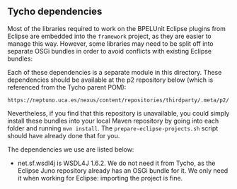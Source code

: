 Tycho dependencies
------------------

Most of the libraries required to work on the BPELUnit Eclipse plugins from Eclipse are embedded into the ``framework`` project, as they are easier to manage this way. However, some libraries may need to be split off into separate OSGi bundles in order to avoid conflicts with existing Eclipse bundles:

Each of these dependencies is a separate module in this directory. These dependencies should be available at the p2 repository below (which is referenced from the Tycho parent POM):

    https://neptuno.uca.es/nexus/content/repositories/thirdparty/.meta/p2/

Nevertheless, if you find that this repository is unavailable, you could simply install these bundles into your local Maven repository by going into each folder and running ``mvn install``. The ``prepare-eclipse-projects.sh`` script should have already done that for you.

The dependencies we use are listed below:

- net.sf.wsdl4j is WSDL4J 1.6.2. We do not need it from Tycho, as the Eclipse Juno repository already has an OSGi bundle for it. We only need it when working for Eclipse: importing the project is fine.
